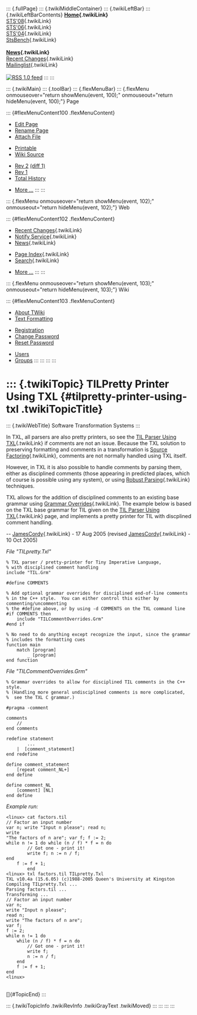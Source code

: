 ::: {.fullPage}
::: {.twikiMiddleContainer}
::: {.twikiLeftBar}
::: {.twikiLeftBarContents}
**[Home](WebHome){.twikiLink}**\
[STS\'08](STS08){.twikiLink}\
[STS\'06](http://www.program-transformation.org/Sts/STS06){.twikiLink}\
[STS\'04](STS04){.twikiLink}\
[StsBench](StsBench){.twikiLink}\
\
**[News](WebNews){.twikiLink}**\
[Recent Changes](WebChanges){.twikiLink}\
[Mailinglist](MailingList){.twikiLink}\
\
[![](../pub/rss.gif "RSS 1.0 feed")](WebRss@skin=rss)
:::
:::

::: {.twikiMain}
::: {.toolBar}
::: {.flexMenuBar}
::: {.flexMenu onmouseover="return showMenu(event, 100);" onmouseout="return hideMenu(event, 100);"}
Page

::: {#flexMenuContent100 .flexMenuContent}
-   [Edit
    Page](http://www.program-transformation.org/edit/Sts/TILPrettyPrinterUsingTXL?t=1536827761)
-   [Rename
    Page](http://www.program-transformation.org/rename/Sts/TILPrettyPrinterUsingTXL)
-   [Attach
    File](http://www.program-transformation.org/attach/Sts/TILPrettyPrinterUsingTXL)

<!-- -->

-   [Printable](http://www.program-transformation.org/view/Sts/TILPrettyPrinterUsingTXL?skin=print.pattern)
-   [Wiki
    Source](http://www.program-transformation.org/view/Sts/TILPrettyPrinterUsingTXL?skin=text&raw=on&contenttype=text/plain)

<!-- -->

-   [Rev
    2](http://www.program-transformation.org/view/Sts/TILPrettyPrinterUsingTXL?rev=1.2)
    [(diff 1)](http://www.program-transformation.org/rdiff/Sts/TILPrettyPrinterUsingTXL?rev1=1.2&rev2=1.1)
-   [Rev
    1](http://www.program-transformation.org/view/Sts/TILPrettyPrinterUsingTXL?rev=1.1)
-   [Total
    History](http://www.program-transformation.org/rdiff/Sts/TILPrettyPrinterUsingTXL)

<!-- -->

-   [More
    \...](http://www.program-transformation.org/oops/Sts/TILPrettyPrinterUsingTXL?template=oopsmore&param1=1.2&param2=1.2)
:::
:::

::: {.flexMenu onmouseover="return showMenu(event, 102);" onmouseout="return hideMenu(event, 102);"}
Web

::: {#flexMenuContent102 .flexMenuContent}
-   [Recent Changes](WebChanges){.twikiLink}
-   [Notify Service](WebNotify){.twikiLink}
-   [News](WebNews){.twikiLink}

<!-- -->

-   [Page Index](WebIndex){.twikiLink}
-   [Search](WebSearch){.twikiLink}

<!-- -->

-   [More
    \...](http://www.program-transformation.org/oops/Sts/TILPrettyPrinterUsingTXL?template=oopsmore&param1=1.2&param2=1.2)
:::
:::

::: {.flexMenu onmouseover="return showMenu(event, 103);" onmouseout="return hideMenu(event, 103);"}
Wiki

::: {#flexMenuContent103 .flexMenuContent}
-   [About
    TWiki](http://www.program-transformation.org/view/TWiki/WebHome)
-   [Text
    Formatting](http://www.program-transformation.org/view/TWiki/TextFormattingRules)

<!-- -->

-   [Registration](http://www.program-transformation.org/view/TWiki/TWikiRegistration)
-   [Change
    Password](http://www.program-transformation.org/view/TWiki/ChangePassword)
-   [Reset
    Password](http://www.program-transformation.org/view/TWiki/ResetPassword)

<!-- -->

-   [Users](http://www.program-transformation.org/view/Main/TWikiUsers)
-   [Groups](http://www.program-transformation.org/view/Main/TWikiGroups)
:::
:::
:::
:::

::: {.twikiTopic}
TILPretty Printer Using TXL {#tilpretty-printer-using-txl .twikiTopicTitle}
===========================

::: {.twikiWebTitle}
Software Transformation Systems
:::

In TXL, all parsers are also pretty printers, so see the [TIL Parser
Using TXL](TILParserUsingTXL){.twikiLink} if comments are not an issue.
Because the TXL solution to preserving formatting and comments in a
transformation is [Source Factoring](SourceFactoring){.twikiLink},
comments are not normally handled using TXL itself.

However, in TXL it is also possible to handle comments by parsing them,
either as disciplined comments (those appearing in predicted places,
which of course is possible using any system), or using [Robust
Parsing](RobustParsing){.twikiLink} techniques.

TXL allows for the addition of disciplined comments to an existing base
grammar using [Grammar Overrides](GrammarOverrides){.twikiLink}. The
example below is based on the TXL base grammar for TIL given on the [TIL
Parser Using TXL](TILParserUsingTXL){.twikiLink} page, and implements a
pretty printer for TIL with discplined comment handling.

\-- [JamesCordy](../Main/JamesCordy){.twikiLink} - 17 Aug 2005 (revised
[JamesCordy](../Main/JamesCordy){.twikiLink} - 10 Oct 2005)

*File \"TILpretty.Txl\"*

    % TXL parser / pretty-printer for Tiny Imperative Language,
    % with disciplined comment handling
    include "TIL.Grm"

    #define COMMENTS

    % Add optional grammar overrides for disciplined end-of-line comments
    % in the C++ style.  You can either control this either by commenting/uncommenting
    % the #define above, or by using -d COMMENTS on the TXL command line
    #if COMMENTS then
        include "TILCommentOverrides.Grm"
    #end if

    % No need to do anything except recognize the input, since the grammar
    % includes the formatting cues
    function main
        match [program]
            _ [program]
    end function

*File \"TILCommentOverrides.Grm\"*

    % Grammar overrides to allow for disciplined TIL comments in the C++ style.
    % (Handling more general undisciplined comments is more complicated,
    %  see the TXL C grammar.)

    #pragma -comment

    comments
        //
    end comments

    redefine statement
            ...
        |  [comment_statement]
    end redefine

    define comment_statement
        [repeat comment_NL+]
    end define

    define comment_NL
        [comment] [NL]
    end define

*Example run:*

    <linux> cat factors.til
    // Factor an input number
    var n; write "Input n please"; read n;
    write 
    "The factors of n are"; var f; f := 2;
    while n != 1 do while (n / f) * f = n do
            // Got one - print it!
            write f; n := n / f;
    end
        f := f + 1;
            end
    <linux> txl factors.til TILpretty.Txl
    TXL v10.4a (15.6.05) (c)1988-2005 Queen's University at Kingston
    Compiling TILpretty.Txl ... 
    Parsing factors.til ...
    Transforming ...
    // Factor an input number
    var n;
    write "Input n please";
    read n;
    write "The factors of n are";
    var f;
    f := 2;
    while n != 1 do
        while (n / f) * f = n do
            // Got one - print it!
            write f;
            n := n / f;
        end
        f := f + 1;
    end
    <linux> 

\
[]{#TopicEnd}
:::

::: {.twikiTopicInfo .twikiRevInfo .twikiGrayText .twikiMoved}
:::
:::
:::
:::
